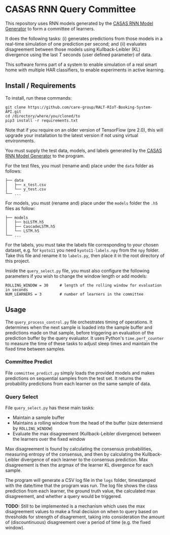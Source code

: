 # CASAS RNN Query Committee

This repository uses RNN models generated by the [CASAS RNN Model Generator](https://github.com/ronsm/CASAS-RNN-Model-Generator) to form a committee of learners.

It does the following tasks: (i) generates predictions from those models in a real-time simulation of one prediction per second; and (ii) evaluates disagreement between those models using Kullback-Leibler (KL) divergence using the last _T_ seconds (user defined parameter) of data.

This software forms part of a system to enable simulation of a real smart home with multiple HAR classifiers, to enable experiments in active learning.

## Install / Requirements

To install, run these commands:

```
git clone https://github.com/care-group/RALT-RIoT-Booking-System-API.git
cd /directory/where/you/cloned/to
pip3 install -r requirements.txt
```

Note that if you require on an older version of TensorFlow (pre 2.0), this will upgrade your installation to the latest version if not using virtual environments.

You must supply the test data, models, and labels generated by the [CASAS RNN Model Generator](https://github.com/ronsm/CASAS-RNN-Model-Generator) to the program.

For the test files, you must (rename and) place under the ```data``` folder as follows:
```
├── data
│   ├── x_test.csv
│   └── y_test.csv
└── ...
```

For models, you must (rename and) place under the ```models``` folder the ```.h5``` files as follow:
```
├── models
│   ├── biLSTM.h5
│   ├── CascadeLSTM.h5
│   └── LSTM.h5
└── ...
```

For the labels, you must take the labels file corresponding to your chosen dataset, e.g. for ```kyoto11``` you need ```kyoto11-labels.npy``` from the ```npy``` folder. Take this file and rename it to ```labels.py```, then place it in the root directory of this project.

Inside the ```query_select.py``` file, you must also configure the following parameters if you wish to change the window length or add models:
```
ROLLING_WINDOW = 30     # length of the rolling window for evaluation in seconds
NUM_LEARNERS = 3        # number of learners in the committee
```

## Usage

The ```query_process_control.py``` file orchestrates timing of operations. It determines when the next sample is loaded into the sample buffer and predictions made on that sample, before triggering an evaluation of the prediction buffer by the query evaluator. It uses Python's ```time.perf_counter``` to measure the time of these tasks to adjust sleep times and maintain the fixed time between samples.

### Committee Predict

File ```committee_predict.py``` simply loads the provided models and makes predictions on sequential samples from the test set. It returns the probability predictions from each learner on the same sample of data.

### Query Select

File ```query_select.py``` has these main tasks:
* Maintain a sample buffer
* Maintains a rolling window from the head of the buffer (size determiend by ```ROLLING_WINDOW```)
* Evaluate the max disagreement (Kullback-Leibler divergence) between the learners over the fixed window

Max disagreement is found by calculating the consensus probabilities, measuring entropy of the consensus, and then by calculating the Kullback-Leibler divergence of each learner to the consensus prediction. Max disagreement is then the argmax of the learner KL divergence for each sample.

The program will generate a CSV log file in the ```logs``` folder, timestamped with the date/time that the program was run. The log file shows the class prediction from each learner, the ground truth value, the calculated max disagreement, and whether a query would be triggered.

__TODO:__ Still to be implemented is a mechanism which uses the max disagreement values to make a final decision on when to query based on thresholds for strength of disagrement, taking into consideration the amount of (discountinuous) disagreement over a period of time (e.g. the fixed window).